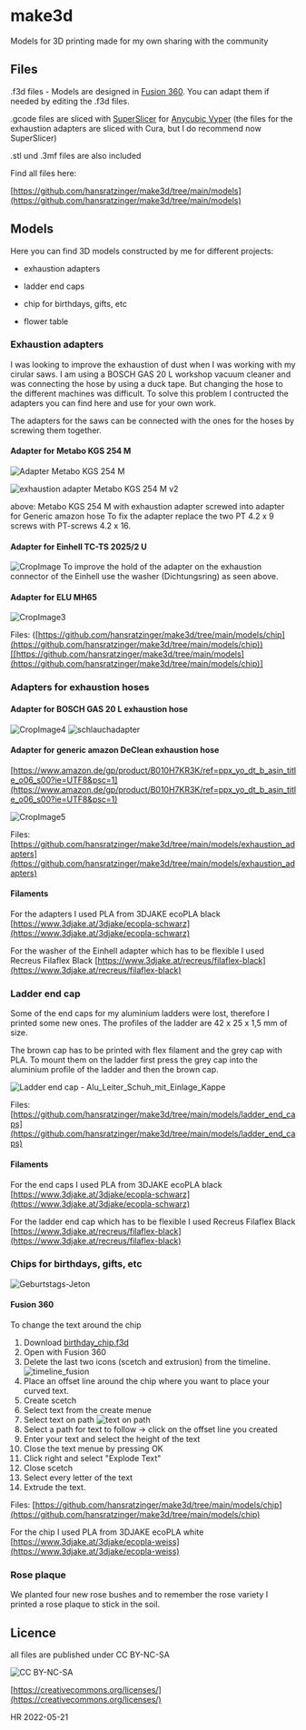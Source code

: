 # make3d
Models for 3D printing made for my own sharing with the community

## Files
.f3d files - Models are designed in [Fusion 360](https://www.autodesk.com/products/fusion-360/free-trial). You can adapt them if needed by editing the .f3d files.

.gcode files are sliced with [SuperSlicer](https://github.com/supermerill/SuperSlicer) for [Anycubic Vyper](https://www.anycubic.com/products/anycubic-vyper)
(the files for the exhaustion adapters are sliced with Cura, but I do recommend now SuperSlicer)

.stl und .3mf files are also included

Find all files here: 

[https://github.com/hansratzinger/make3d/tree/main/models](https://github.com/hansratzinger/make3d/tree/main/models)

## Models

Here you can find 3D models constructed by me for different projects:

  - exhaustion adapters

  - ladder end caps

  - chip for birthdays, gifts, etc

  - flower table


### Exhaustion adapters 

I was looking to improve the exhaustion of dust when I was working with my cirular saws. I am using a BOSCH GAS 20 L workshop vacuum cleaner and was connecting the hose by using a duck tape. But changing the hose to the different machines was difficult. To solve this problem I contructed the adapters you can find here and use for your own work.

The adapters for the saws can be connected with the ones for the hoses by screwing them together.

#### Adapter for Metabo KGS 254 M

![Adapter Metabo KGS 254 M](https://user-images.githubusercontent.com/50781679/168492765-9dc16e40-c3da-48b5-9639-3c2beb9f9ca2.jpg)

![exhaustion adapter Metabo KGS 254 M v2](https://user-images.githubusercontent.com/50781679/168376340-b1b7de29-44a8-4c86-b1d8-861c63904f2c.jpg)

above: Metabo KGS 254 M with exhaustion adapter screwed into adapter for Generic amazon hose
To fix the adapter replace the two PT 4.2 x 9 screws with PT-screws 4.2 x 16.

#### Adapter for Einhell TC-TS 2025/2 U

![CropImage](https://user-images.githubusercontent.com/50781679/168492029-3aacd25b-2145-41b1-a9e7-812dd3871b06.jpg)
To improve the hold of the adapter on the exhaustion connector of the Einhell use the washer (Dichtungsring) as seen above.

#### Adapter for ELU MH65 

![CropImage3](https://user-images.githubusercontent.com/50781679/168493102-830e0043-4881-4850-bd0d-25f454318dab.jpg)


Files: ([https://github.com/hansratzinger/make3d/tree/main/models/chip](https://github.com/hansratzinger/make3d/tree/main/models/chip))[[https://github.com/hansratzinger/make3d/tree/main/models](https://github.com/hansratzinger/make3d/tree/main/models/chip)]

### Adapters for exhaustion hoses

#### Adapter for BOSCH GAS 20 L exhaustion hose

![CropImage4](https://user-images.githubusercontent.com/50781679/168493201-c11a56b4-1d95-432c-8b64-b91b7f874713.jpg)
![schlauchadapter](https://user-images.githubusercontent.com/50781679/168493976-1d37e59c-f434-4a76-b19a-25d419e6e7f6.jpg)

#### Adapter for generic amazon DeClean exhaustion hose

[https://www.amazon.de/gp/product/B010H7KR3K/ref=ppx_yo_dt_b_asin_title_o06_s00?ie=UTF8&psc=1](https://www.amazon.de/gp/product/B010H7KR3K/ref=ppx_yo_dt_b_asin_title_o06_s00?ie=UTF8&psc=1)

![CropImage5](https://user-images.githubusercontent.com/50781679/168493271-3354420b-9dc8-4d6c-af06-99ce47f3e911.jpg)

Files: [https://github.com/hansratzinger/make3d/tree/main/models/exhaustion_adapters](https://github.com/hansratzinger/make3d/tree/main/models/exhaustion_adapters)

#### Filaments

For the adapters I used PLA from 3DJAKE
ecoPLA black [https://www.3djake.at/3djake/ecopla-schwarz](https://www.3djake.at/3djake/ecopla-schwarz)

For the washer of the Einhell adapter which has to be flexible I used 
Recreus Filaflex Black [https://www.3djake.at/recreus/filaflex-black](https://www.3djake.at/recreus/filaflex-black)



### Ladder end cap

Some of the end caps for my aluminium ladders were lost, therefore I printed some new ones. The profiles of the ladder are 42 x 25 x 1,5 mm of size.

The brown cap has to be printed with flex filament and the grey cap with PLA. To mount them on the ladder first press the grey cap into the aluminium profile of the ladder and then the brown cap.

![Ladder end cap - Alu_Leiter_Schuh_mit_Einlage_Kappe](https://user-images.githubusercontent.com/50781679/168982660-06f2e190-4245-4549-9569-27362464f64d.jpg)


Files: [https://github.com/hansratzinger/make3d/tree/main/models/ladder_end_caps](https://github.com/hansratzinger/make3d/tree/main/models/ladder_end_caps)

#### Filaments

For the end caps I used PLA from 3DJAKE
ecoPLA black [https://www.3djake.at/3djake/ecopla-schwarz](https://www.3djake.at/3djake/ecopla-schwarz)

For the ladder end cap which has to be flexible I used 
Recreus Filaflex Black [https://www.3djake.at/recreus/filaflex-black](https://www.3djake.at/recreus/filaflex-black)

### Chips for birthdays, gifts, etc

![Geburtstags-Jeton](https://user-images.githubusercontent.com/50781679/169652170-7acd8364-2c69-4131-b33b-698a77449390.jpg)

#### Fusion 360 

To change the text around the chip 

1. Download [birthday_chip.f3d](https://github.com/hansratzinger/make3d/blob/main/models/chip/birthday_chip.f3d)
2. Open with Fusion 360
3. Delete the last two icons (scetch and extrusion) from the timeline. 
 ![timeline_fusion](https://user-images.githubusercontent.com/50781679/169653519-d0286fde-e1b9-468d-b92b-0b823ce9fe43.jpg)
4. Place an offset line around the chip where you want to place your curved text.
5. Create scetch
6. Select text from the create menue
7. Select text on path 
![text on path](https://user-images.githubusercontent.com/50781679/169652497-c2445006-1bb5-407f-830a-dfac24411b79.jpg)
9. Select a path for text to follow -> click on the offset line you created
10. Enter your text and select the height of the text
11. Close the text menue by pressing OK
12. Click right and select "Explode Text"
13. Close scetch
14. Select every letter of the text 
15. Extrude the text.

Files: [https://github.com/hansratzinger/make3d/tree/main/models/chip](https://github.com/hansratzinger/make3d/tree/main/models/chip)

For the chip I used PLA from 3DJAKE
ecoPLA white [https://www.3djake.at/3djake/ecopla-weiss](https://www.3djake.at/3djake/ecopla-weiss)

### Rose plaque

We planted four new rose bushes and to remember the rose variety I printed a rose plaque to stick in the soil.

## Licence
all files are published under
CC BY-NC-SA 

![CC BY-NC-SA](https://user-images.githubusercontent.com/50781679/168532042-4667170c-5f72-4362-9f58-ba12d1bcf137.jpg)

[https://creativecommons.org/licenses/](https://creativecommons.org/licenses/)

HR 2022-05-21 
